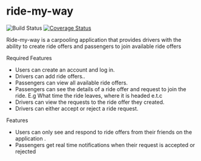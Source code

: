 # ride-my-way
![Build Status](https://travis-ci.org/tomiadebanjo/ride-my-way.svg?branch=develop) [![Coverage Status](https://coveralls.io/repos/github/tomiadebanjo/ride-my-way/badge.svg?branch=develop)](https://coveralls.io/github/tomiadebanjo/ride-my-way?branch=develop)

Ride-my-way is a carpooling application that provides drivers with the ability to create ride offers and passengers to join available ride offers

Required Features
- Users can create an account and log in.
- Drivers can add ride offers..
- Passengers can view all available ride offers.
- Passengers can see the details of a ride offer and request to join the ride. E.g What time the ride leaves, where it is headed e.t.c
- Drivers can view the requests to the ride offer they created.
- Drivers can either accept or reject a ride request.


Features
- Users can only see and respond to ride offers from their friends on the application .
- Passengers get real time notifications when their request is accepted or rejected
